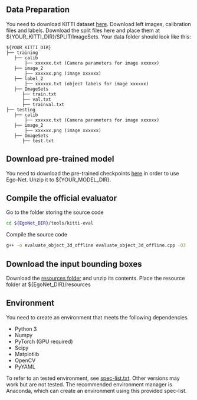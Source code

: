 ## Data Preparation 
You need to download KITTI dataset [here](http://www.cvlibs.net/datasets/kitti/eval_object.php?obj_benchmark=3d). Download left images, calibration files and labels.
Download the split files here and place them at ${YOUR_KITTI_DIR}/SPLIT/ImageSets.
Your data folder should look like this:

   ```
   ${YOUR_KITTI_DIR}
   ├── training
      ├── calib
          ├── xxxxxx.txt (Camera parameters for image xxxxxx)
      ├── image_2
          ├── xxxxxx.png (image xxxxxx)
      ├── label_2
          ├── xxxxxx.txt (object labels for image xxxxxx)
      ├── ImageSets
         ├── train.txt
         ├── val.txt   
         ├── trainval.txt        
   ├── testing
      ├── calib
          ├── xxxxxx.txt (Camera parameters for image xxxxxx)
      ├── image_2
          ├── xxxxxx.png (image xxxxxx)
      ├── ImageSets
         ├── test.txt
   ```

## Download pre-trained model
You need to download the pre-trained checkpoints [here](https://drive.google.com/file/d/1JsVzw7HMfchxOXoXgvWG1I_bPRD1ierE/view?usp=sharing) in order to use Ego-Net. Unzip it to ${YOUR_MODEL_DIR}.

## Compile the official evaluator
Go to the folder storing the source code
```bash
cd ${EgoNet_DIR}/tools/kitti-eval 
```
Compile the source code
```bash
g++ -o evaluate_object_3d_offline evaluate_object_3d_offline.cpp -O3
```

## Download the input bounding boxes
Download the [resources folder](https://drive.google.com/drive/folders/1atfXLmsLFG6XEtNnwZuEYLydKqjr7Icf?usp=sharing) and unzip its contents. Place the resource folder at ${EgoNet_DIR}/resources


## Environment
You need to create an environment that meets the following dependencies. 

- Python 3
- Numpy 
- PyTorch (GPU required)
- Scipy
- Matplotlib
- OpenCV
- PyYAML

To refer to an tested environment, see [spec-list.txt](test). Other versions may work but are not tested.
The recommended environment manager is Anaconda, which can create an environment using this provided spec-list. 
